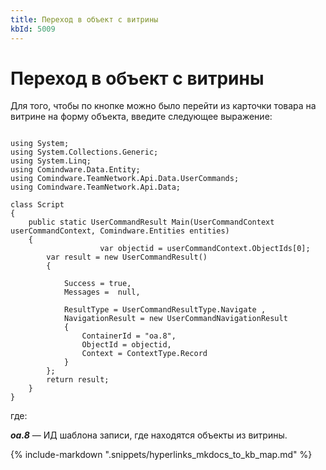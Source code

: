 ```yaml
---
title: Переход в объект с витрины
kbId: 5009
---
```


# Переход в объект с витрины

Для того, чтобы по кнопке можно было перейти из карточки товара на витрине на форму объекта, введите следующее выражение:

```

using System; 
using System.Collections.Generic;
using System.Linq;
using Comindware.Data.Entity;
using Comindware.TeamNetwork.Api.Data.UserCommands;
using Comindware.TeamNetwork.Api.Data;

class Script
{
    public static UserCommandResult Main(UserCommandContext userCommandContext, Comindware.Entities entities)
    { 
                    var objectid = userCommandContext.ObjectIds[0];
        var result = new UserCommandResult()
        {

            Success = true,
            Messages =  null,

            ResultType = UserCommandResultType.Navigate ,
            NavigationResult = new UserCommandNavigationResult
            {
                ContainerId = "oa.8",
                ObjectId = objectid,
                Context = ContextType.Record
            }
        };
        return result;
    }
}

```

где:

***oa.8*** — ИД шаблона записи, где находятся объекты из витрины.

{% include-markdown ".snippets/hyperlinks_mkdocs_to_kb_map.md" %}
